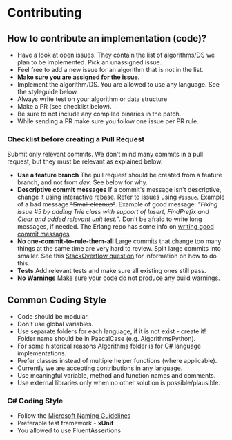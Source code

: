 # Contributing

## How to contribute an implementation (code)?

- Have a look at open issues. They contain the list of algorithms/DS we plan
to be implemented. Pick an unassigned issue.
- Feel free to add a new issue for an algorithm that is not in the list.
- **Make sure you are assigned for the issue.**
- Implement the algorithm/DS. You are allowed to use any language. See the styleguide below.
- Always write test on your algorithm or data structure
- Make a PR (see checklist below).
- Be sure to not include any compiled binaries in the patch.
- While sending a PR make sure you follow one issue per PR rule.

### Checklist before creating a Pull Request
Submit only relevant commits. We don't mind many commits in a pull request, but they must be relevant as explained below.

- __Use a feature branch__ The pull request should be created from a feature branch, and not from _dev_. See below for why.
- __Descriptive commit messages__ If a commit's message isn't descriptive, change it using [interactive rebase](https://help.github.com/articles/about-git-rebase). Refer to issues using `#issue`. Example of a bad message ~~"Small cleanup"~~. Example of good message: _"Fixing issue #5 by adding Trie class with supoort of Insert, FindPrefix and Clear and added relevant unit test."_. Don't be afraid to write long messages, if needed. The Erlang repo has some info on [writing good commit messages](https://github.com/erlang/otp/wiki/Writing-good-commit-messages).
- __No one-commit-to-rule-them-all__ Large commits that change too many things at the same time are very hard to review. Split large commits into smaller. See this [StackOverflow question](http://stackoverflow.com/questions/6217156/break-a-previous-commit-into-multiple-commits) for information on how to do this.
- __Tests__ Add relevant tests and make sure all existing ones still pass.
- __No Warnings__ Make sure your code do not produce any build warnings.

## Common Coding Style

- Code should be modular.
- Don't use global variables.
- Use separate folders for each language, if it is not exist - create it! Folder name should be in PascalCase (e.g. AlgorithmsPython).
- For some historical reasons Algorithms folder is for C# language implementations.
- Prefer classes instead of multiple helper functions (where applicable).
- Currently we are accepting contributions in any language.
- Use meaningful variable, method and function names and comments.
- Use external libraries only when no other solution is possible/plausible.

### C# Coding Style
- Follow the [Microsoft Naming Guidelines](https://docs.microsoft.com/en-us/dotnet/standard/design-guidelines/naming-guidelines)
- Preferable test framework - **xUnit**
- You allowed to use FluentAssertions